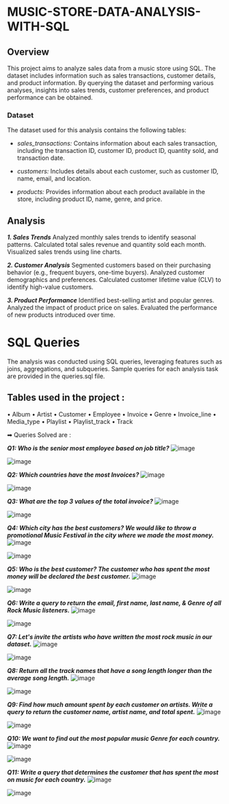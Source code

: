 # MUSIC-STORE-DATA-ANALYSIS-WITH-SQL

## Overview
This project aims to analyze sales data from a music store using SQL. The dataset includes information such as sales transactions, customer details, and product information. By querying the dataset and performing various analyses, insights into sales trends, customer preferences, and product performance can be obtained.

### Dataset
The dataset used for this analysis contains the following tables:

- *sales_transactions:* Contains information about each sales transaction, including the transaction ID, customer ID, product ID, quantity sold, and transaction date.

- *customers:* Includes details about each customer, such as customer ID, name, email, and location.

- *products:* Provides information about each product available in the store, including product ID, name, genre, and price.

## Analysis

***1. Sales Trends***
Analyzed monthly sales trends to identify seasonal patterns.
Calculated total sales revenue and quantity sold each month.
Visualized sales trends using line charts.

***2. Customer Analysis***
Segmented customers based on their purchasing behavior (e.g., frequent buyers, one-time buyers).
Analyzed customer demographics and preferences.
Calculated customer lifetime value (CLV) to identify high-value customers.

***3. Product Performance***
Identified best-selling artist and popular genres.
Analyzed the impact of product price on sales.
Evaluated the performance of new products introduced over time.

# SQL Queries
The analysis was conducted using SQL queries, leveraging features such as joins, aggregations, and subqueries. Sample queries for each analysis task are provided in the queries.sql file.

## Tables used in the project :

• Album
• Artist
• Customer
• Employee
• Invoice
• Genre
• Invoice_line
• Media_type
• Playlist
• Playlist_track
• Track

➡ Queries Solved are :

***Q1: Who is the senior most employee based on job title?***
![image](https://github.com/Abhishek8124/MUSIC-STORE-DATA-ANALYSIS-WITH-SQL/assets/166630090/b877a80d-d336-4eb1-8857-f51e99012050)

![image](https://github.com/Abhishek8124/MUSIC-STORE-DATA-ANALYSIS-WITH-SQL/assets/166630090/236bd501-4433-496c-a3f3-a69009340863)

***Q2: Which countries have the most Invoices?***
![image](https://github.com/Abhishek8124/MUSIC-STORE-DATA-ANALYSIS-WITH-SQL/assets/166630090/b972bfe8-d418-429e-b4f9-60d780dc9508)

![image](https://github.com/Abhishek8124/MUSIC-STORE-DATA-ANALYSIS-WITH-SQL/assets/166630090/d90908db-4ab4-4daf-ac0a-977b3c5a23a4)

***Q3: What are the top 3 values of the total invoice?***
![image](https://github.com/Abhishek8124/MUSIC-STORE-DATA-ANALYSIS-WITH-SQL/assets/166630090/1cc03cea-d2a9-407e-ad86-d64b90d31c50)

![image](https://github.com/Abhishek8124/MUSIC-STORE-DATA-ANALYSIS-WITH-SQL/assets/166630090/8afb984c-e587-4f34-a2d1-e63109ba0f37)

***Q4: Which city has the best customers? We would like to throw a promotional Music Festival in the city where we made the most money.***
![image](https://github.com/Abhishek8124/MUSIC-STORE-DATA-ANALYSIS-WITH-SQL/assets/166630090/df0c91af-4f82-4594-aa2c-80bbcd378c2a)

![image](https://github.com/Abhishek8124/MUSIC-STORE-DATA-ANALYSIS-WITH-SQL/assets/166630090/9195fa64-47ee-49af-99b2-c1132295c7a2)

***Q5: Who is the best customer? The customer who has spent the most money will be declared the best customer.***
![image](https://github.com/Abhishek8124/MUSIC-STORE-DATA-ANALYSIS-WITH-SQL/assets/166630090/38c9b93f-c2e4-418e-a210-6a125685f901)

![image](https://github.com/Abhishek8124/MUSIC-STORE-DATA-ANALYSIS-WITH-SQL/assets/166630090/35b5ddf7-84c9-45d1-a9ae-53b6889c7391)

***Q6: Write a query to return the email, first name, last name, & Genre of all Rock Music listeners.***
![image](https://github.com/Abhishek8124/MUSIC-STORE-DATA-ANALYSIS-WITH-SQL/assets/166630090/da70c699-3118-4947-861b-69221964da8f)

![image](https://github.com/Abhishek8124/MUSIC-STORE-DATA-ANALYSIS-WITH-SQL/assets/166630090/ef5c8d6d-5374-4817-b262-d8f96ccb571a)

***Q7: Let's invite the artists who have written the most rock music in our dataset.***
![image](https://github.com/Abhishek8124/MUSIC-STORE-DATA-ANALYSIS-WITH-SQL/assets/166630090/5f82c7ef-0e5a-402d-873a-a27741e0318d)

![image](https://github.com/Abhishek8124/MUSIC-STORE-DATA-ANALYSIS-WITH-SQL/assets/166630090/f5d346f4-7e8d-4ef7-a228-e7a37eddc359)

***Q8: Return all the track names that have a song length longer than the average song length.***
![image](https://github.com/Abhishek8124/MUSIC-STORE-DATA-ANALYSIS-WITH-SQL/assets/166630090/1235c887-aed1-4294-8b5f-159ebbb907aa)

![image](https://github.com/Abhishek8124/MUSIC-STORE-DATA-ANALYSIS-WITH-SQL/assets/166630090/0919fba2-80d9-4de8-ace3-95bf8daeff88)

***Q9: Find how much amount spent by each customer on artists. Write a query to return the customer name, artist name, and total spent.***
![image](https://github.com/Abhishek8124/MUSIC-STORE-DATA-ANALYSIS-WITH-SQL/assets/166630090/702d6a07-d4f3-4c52-838c-041d55740c29)

![image](https://github.com/Abhishek8124/MUSIC-STORE-DATA-ANALYSIS-WITH-SQL/assets/166630090/4535ee32-8727-4a4d-9d0f-93b80787eeb6)

***Q10: We want to find out the most popular music Genre for each country.***
![image](https://github.com/Abhishek8124/MUSIC-STORE-DATA-ANALYSIS-WITH-SQL/assets/166630090/71db47f3-aa79-43a1-8105-bbbc2c3e6fb0)

![image](https://github.com/Abhishek8124/MUSIC-STORE-DATA-ANALYSIS-WITH-SQL/assets/166630090/7f71a731-fe77-4d17-8ff4-20ff1ab89d43)

***Q11: Write a query that determines the customer that has spent the most on music for each country.***
![image](https://github.com/Abhishek8124/MUSIC-STORE-DATA-ANALYSIS-WITH-SQL/assets/166630090/eeb69fdc-1da3-4325-ba18-6b58f05eb283)

![image](https://github.com/Abhishek8124/MUSIC-STORE-DATA-ANALYSIS-WITH-SQL/assets/166630090/039dd84b-43f8-4822-a08f-381276666611)



